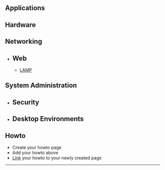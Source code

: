 ## Applications

## Hardware

## Networking

* ## Web
     * [LAMP](lamp.md)
## System Administration

* ## Security
* ## Desktop Environments

  
## Howto 

* Create your howto page
* Add your howto above
* [Link](https://www.mkdocs.org/user-guide/writing-your-docs/#linking-documents) your howto to your newly created page

************************************************